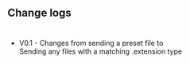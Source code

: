 ## Change logs
#

- V0.1  - Changes from sending a preset file to  
          Sending any files with a matching .extension type
